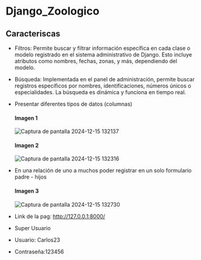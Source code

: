 # Django_Zoologico
## Caracteriscas
- Filtros: Permite buscar y filtrar información específica en cada clase o modelo registrado en el sistema administrativo de Django. Esto incluye atributos como nombres, fechas, zonas, y más, dependiendo del modelo.
- Búsqueda: Implementada en el panel de administración, permite buscar registros específicos por nombres, identificaciones, números únicos o especialidades. La búsqueda es dinámica y funciona en tiempo real.
- Presentar diferentes tipos de datos (columnas)
  #### Imagen 1
  ![Captura de pantalla 2024-12-15 132137](https://github.com/user-attachments/assets/9ff7fa1f-4d5b-4374-92fe-5c9396d3cead)

  #### Imagen 2
  ![Captura de pantalla 2024-12-15 132316](https://github.com/user-attachments/assets/41268195-6961-463c-a4e3-4194e00c5f6c)

- En una relación de uno a muchos poder registrar en un solo formulario padre - hijos
  #### Imagen 3
  ![Captura de pantalla 2024-12-15 132730](https://github.com/user-attachments/assets/a30fbf35-fe75-4036-bdb8-f24334249bef)  


- Link de la pag: http://127.0.0.1:8000/
- Super Usuario
- Usuario: Carlos23
- Contraseña:123456
